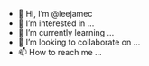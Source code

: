 - 👋 Hi, I’m @leejamec
- 👀 I’m interested in ...
- 🌱 I’m currently learning ...
- 💞️ I’m looking to collaborate on ...
- 📫 How to reach me ...

<!---
leejamec/leejamec is a ✨ special ✨ repository because its `README.md` (this file) appears on your GitHub profile.
You can click the Preview link to take a look at your changes.
--->

